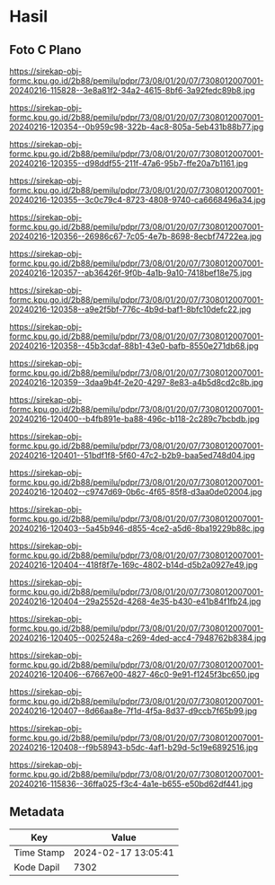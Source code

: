 # Hasil

## Foto C Plano

https://sirekap-obj-formc.kpu.go.id/2b88/pemilu/pdpr/73/08/01/20/07/7308012007001-20240216-115828--3e8a81f2-34a2-4615-8bf6-3a92fedc89b8.jpg

https://sirekap-obj-formc.kpu.go.id/2b88/pemilu/pdpr/73/08/01/20/07/7308012007001-20240216-120354--0b959c98-322b-4ac8-805a-5eb431b88b77.jpg

https://sirekap-obj-formc.kpu.go.id/2b88/pemilu/pdpr/73/08/01/20/07/7308012007001-20240216-120355--d98ddf55-211f-47a6-95b7-ffe20a7b1161.jpg

https://sirekap-obj-formc.kpu.go.id/2b88/pemilu/pdpr/73/08/01/20/07/7308012007001-20240216-120355--3c0c79c4-8723-4808-9740-ca6668496a34.jpg

https://sirekap-obj-formc.kpu.go.id/2b88/pemilu/pdpr/73/08/01/20/07/7308012007001-20240216-120356--26986c67-7c05-4e7b-8698-8ecbf74722ea.jpg

https://sirekap-obj-formc.kpu.go.id/2b88/pemilu/pdpr/73/08/01/20/07/7308012007001-20240216-120357--ab36426f-9f0b-4a1b-9a10-7418bef18e75.jpg

https://sirekap-obj-formc.kpu.go.id/2b88/pemilu/pdpr/73/08/01/20/07/7308012007001-20240216-120358--a9e2f5bf-776c-4b9d-baf1-8bfc10defc22.jpg

https://sirekap-obj-formc.kpu.go.id/2b88/pemilu/pdpr/73/08/01/20/07/7308012007001-20240216-120358--45b3cdaf-88b1-43e0-bafb-8550e271db68.jpg

https://sirekap-obj-formc.kpu.go.id/2b88/pemilu/pdpr/73/08/01/20/07/7308012007001-20240216-120359--3daa9b4f-2e20-4297-8e83-a4b5d8cd2c8b.jpg

https://sirekap-obj-formc.kpu.go.id/2b88/pemilu/pdpr/73/08/01/20/07/7308012007001-20240216-120400--b4fb891e-ba88-496c-b118-2c289c7bcbdb.jpg

https://sirekap-obj-formc.kpu.go.id/2b88/pemilu/pdpr/73/08/01/20/07/7308012007001-20240216-120401--51bdf1f8-5f60-47c2-b2b9-baa5ed748d04.jpg

https://sirekap-obj-formc.kpu.go.id/2b88/pemilu/pdpr/73/08/01/20/07/7308012007001-20240216-120402--c9747d69-0b6c-4f65-85f8-d3aa0de02004.jpg

https://sirekap-obj-formc.kpu.go.id/2b88/pemilu/pdpr/73/08/01/20/07/7308012007001-20240216-120403--5a45b946-d855-4ce2-a5d6-8ba19229b88c.jpg

https://sirekap-obj-formc.kpu.go.id/2b88/pemilu/pdpr/73/08/01/20/07/7308012007001-20240216-120404--418f8f7e-169c-4802-b14d-d5b2a0927e49.jpg

https://sirekap-obj-formc.kpu.go.id/2b88/pemilu/pdpr/73/08/01/20/07/7308012007001-20240216-120404--29a2552d-4268-4e35-b430-e41b84f1fb24.jpg

https://sirekap-obj-formc.kpu.go.id/2b88/pemilu/pdpr/73/08/01/20/07/7308012007001-20240216-120405--0025248a-c269-4ded-acc4-7948762b8384.jpg

https://sirekap-obj-formc.kpu.go.id/2b88/pemilu/pdpr/73/08/01/20/07/7308012007001-20240216-120406--67667e00-4827-46c0-9e91-f1245f3bc650.jpg

https://sirekap-obj-formc.kpu.go.id/2b88/pemilu/pdpr/73/08/01/20/07/7308012007001-20240216-120407--8d66aa8e-7f1d-4f5a-8d37-d9ccb7f65b99.jpg

https://sirekap-obj-formc.kpu.go.id/2b88/pemilu/pdpr/73/08/01/20/07/7308012007001-20240216-120408--f9b58943-b5dc-4af1-b29d-5c19e6892516.jpg

https://sirekap-obj-formc.kpu.go.id/2b88/pemilu/pdpr/73/08/01/20/07/7308012007001-20240216-115836--36ffa025-f3c4-4a1e-b655-e50bd62df441.jpg


## Metadata

| Key        | Value               |
| ---------- | ------------------- |
| Time Stamp | 2024-02-17 13:05:41 |
| Kode Dapil | 7302                |



